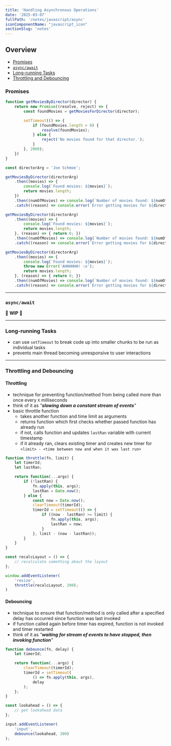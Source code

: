 ```yaml
---
title: 'Handling Asynchronous Operations'
date: '2025-03-07'
fullPath: '/notes/javascript/async'
iconComponentName: "javascript_icon"
sectionSlug: 'notes'
---
```


## Overview

- [Promises](#promises)
- [`async/await`](#asyncawait)
- [Long-running Tasks](#long-running-tasks)
- [Throttling and Debouncing](#throttling-and-debouncing)

### Promises

```javascript
function getMoviesByDirector(director) {
    return new Promise((resolve, reject) => {
        const foundMovies = getMoviesForDirector(director);

        setTimeout(() => {
            if (foundMovies.length > 0) {
                resolve(foundMovies);
            } else {
                reject('No movies found for that director.');
            }
        }, 2000);
    })
}

const directorArg = 'Joe Schmoe';

getMoviesByDirector(directorArg)
    .then((movies) => {
        console.log(`Found movies: ${movies}`);
        return movies.length;
    })
    .then((numOfMovies) => console.log(`Number of movies found: ${numOfMovies}`));
    .catch((reason) => console.error(`Error getting movies for ${directorArg}`, reason)); // <- will get called for rejected value from `getMoviesByDirector`

getMoviesByDirector(directorArg)
    .then((movies) => {
        console.log(`Found movies: ${movies}`);
        return movies.length;
    }, (reason) => { return 0; })
    .then((numOfMovies) => console.log(`Number of movies found: ${numOfMovies}`));
    .catch((reason) => console.error(`Error getting movies for ${directorArg}`, reason)); // <- no longer called for rejected value from `getMoviesByDirector`

getMoviesByDirector(directorArg)
    .then((movies) => {
        console.log(`Found movies: ${movies}`);
        throw new Error('AHHHHHH! :o');
        return movies.length;
    }, (reason) => { return 0; })
    .then((numOfMovies) => console.log(`Number of movies found: ${numOfMovies}`));
    .catch((reason) => console.error(`Error getting movies for ${directorArg}`, reason)); // <- will get called with thrown error from first `then` call
```

---

### `async/await`

🚧 **WIP** 🚧

---

### Long-running Tasks

- can use `setTimeout` to break code up into smaller chunks to be run as individual tasks
- prevents main thread becoming unresponsive to user interactions

---

### Throttling and Debouncing

#### Throttling

- technique for preventing function/method from being called more than once every `X` milliseconds
- think of it as _"**slowing down a constant stream of events**"_
- basic throttle function
  - takes another function and time limit as arguments
  - returns function which first checks whether passed function has already run
  - if not, calls function and updates `lastRan` variable with current timestamp
  - if it already ran, clears existing timer and creates new timer for `<limit> - <time between now and when it was last run>`

```javascript
function throttle(fn, limit) {
    let timerId;
    let lastRan;

    return function(...args) {
        if (!lastRan) {
            fn.apply(this, args);
            lastRan = Date.now();
        } else {
            const now = Date.now();
            clearTimeout(timerId);
            timerId = setTimeout(() => {
                if ((now - lastRan) >= limit) {
                    fn.apply(this, args);
                    lastRan = now;
                }
            }, limit - (now - lastRan));
        }
    }
}

const recalcLayout = () => {
    // recalculate something about the layout
};

window.addEventListener(
    'resize',
    throttle(recalcLayout, 200);
)
```

#### Debouncing

- technique to ensure that function/method is only called after a specified delay has occurred since function was last invoked
- if function called again before timer has expired, function is not invoked and timer restarted
- think of it as _"**waiting for stream of events to have stopped, then invoking function**"_

```javascript
function debounce(fn, delay) {
    let timerId;

    return function(...args) {
        clearTimeout(timerId);
        timerId = setTimeout(
            () => fn.apply(this, args),
            delay
        );
    };
}

const lookahead = () => {
    // get lookahead data
};

input.addEventListener(
    'input',
    debounce(lookahead, 300)
);
```

